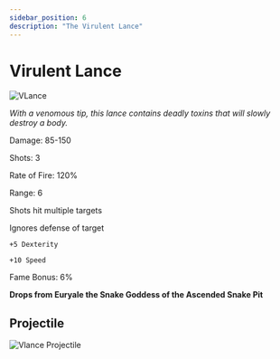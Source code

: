 ```yaml
---
sidebar_position: 6
description: "The Virulent Lance"
---
```


# Virulent Lance

![VLance](https://vwiki.valorserver.com/api/item/picture/virulent%20lance)

<i>With a venomous tip, this lance contains deadly toxins that will slowly destroy a body.</i>

Damage: 85-150

Shots: 3

Rate of Fire: 120%

Range: 6

Shots hit multiple targets

Ignores defense of target

    +5 Dexterity
    
    +10 Speed

Fame Bonus: 6%

**Drops from Euryale the Snake Goddess of the Ascended Snake Pit**

## Projectile

![Vlance Projectile](https://cdn.discordapp.com/attachments/953134990428868629/994769726427369482/virulentlance.gif)

